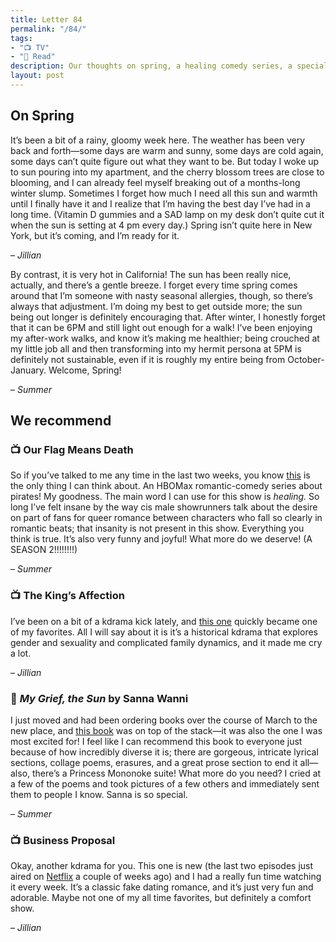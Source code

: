 ```yaml
---
title: Letter 84
permalink: "/84/"
tags:
- "📺 TV"
- "📖 Read"
description: Our thoughts on spring, a healing comedy series, a special poetry collection, and two kdramas.
layout: post
---
```


## On Spring

It’s been a bit of a rainy, gloomy week here. The weather has been very back and forth—some days are warm and sunny, some days are cold again, some days can’t quite figure out what they want to be. But today I woke up to sun pouring into my apartment, and the cherry blossom trees are close to blooming, and I can already feel myself breaking out of a months-long winter slump. Sometimes I forget how much I need all this sun and warmth until I finally have it and I realize that I’m having the best day I’ve had in a long time. (Vitamin D gummies and a SAD lamp on my desk don’t quite cut it when the sun is setting at 4 pm every day.) Spring isn’t quite here in New York, but it’s coming, and I’m ready for it.

– *Jillian*

By contrast, it is very hot in California! The sun has been really nice, actually, and there’s a gentle breeze. I forget every time spring comes around that I’m someone with nasty seasonal allergies, though, so there’s always that adjustment. I’m doing my best to get outside more; the sun being out longer is definitely encouraging that. After winter, I honestly forget that it can be 6PM and still light out enough for a walk! I’ve been enjoying my after-work walks, and know it’s making me healthier; being crouched at my little job all and then transforming into my hermit persona at 5PM is definitely not sustainable, even if it is roughly my entire being from October-January. Welcome, Spring! 

– *Summer*

## We recommend

### 📺 Our Flag Means Death

So if you’ve talked to me any time in the last two weeks, you know [this](https://www.hbomax.com/a/grw-ofd?utm_id=sa%7C71700000090444750%7C58700007646669406%7Cp69081306402&gclid=CjwKCAjwur-SBhB6EiwA5sKtjkxIUWBlFlCH7YoiIGa70l5YCxxNHkVf8TL7ctMq9bTOiXGaIoygJBoCJacQAvD_BwE&gclsrc=aw.ds) is the only thing I can think about. An HBOMax romantic-comedy series about pirates! My goodness. The main word I can use for this show is *healing.* So long I’ve felt insane by the way cis male showrunners talk about the desire on part of fans for queer romance between characters who fall so clearly in romantic beats; that insanity is not present in this show. Everything you think is true. It’s also very funny and joyful! What more do we deserve! (A SEASON 2!!!!!!!!) 

– *Summer*

### 📺 The King’s Affection

I’ve been on a bit of a kdrama kick lately, and [this one](https://www.netflix.com/title/81430282) quickly became one of my favorites. All I will say about it is it’s a historical kdrama that explores gender and sexuality and complicated family dynamics, and it made me cry a lot. 

– *Jillian*

### 📖 *My Grief, the Sun* by Sanna Wanni

I just moved and had been ordering books over the course of March to the new place, and [this book](https://bookshop.org/books/my-grief-the-sun/9781487010843) was on top of the stack—it was also the one I was most excited for! I feel like I can recommend this book to everyone just because of how incredibly diverse it is; there are gorgeous, intricate lyrical sections, collage poems, erasures, and a great prose section to end it all—also, there’s a Princess Mononoke suite! What more do you need? I cried at a few of the poems and took pictures of a few others and immediately sent them to people I know. Sanna is so special. 

– *Summer*

### 📺 Business Proposal

Okay, another kdrama for you. This one is new (the last two episodes just aired on [Netflix](https://www.netflix.com/title/81509440) a couple of weeks ago) and I had a really fun time watching it every week. It’s a classic fake dating romance, and it’s just very fun and adorable. Maybe not one of my all time favorites, but definitely a comfort show.

– *Jillian*